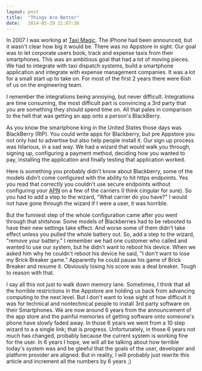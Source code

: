 ```yaml
---
layout: post
title:  "Things Are Better"
date:   2014-05-29 11:07:38
---
```


In 2007 I was working at [Taxi Magic](http://taximagic.com). The iPhone had been announced, but it wasn't clear how big it would be. There was no Appstore in sight. Our goal was to let corporate users book, track and expense taxis from their smartphones. This was an ambitious goal that had a lot of moving pieces. We had to integrate with taxi dispatch systems, build a smartphone application and integrate with expense management companies. It was a lot for a small start up to take on. For most of the first 2 years there were 6ish of us on the engineering team.

I remember the integrations being annoying, but never difficult. Integrations are time consuming, the most difficult part is convincing a 3rd party that you are something they should spend time on. All that pales in comparison to the hell that was getting an app onto a person's BlackBerry.

As you know the smartphone king in the United States those days was BlackBerry (RIP). You could write apps for Blackberry, but pre Appstore you not only had to advertise but also help people install it. Our sign up process was hilarious, in a sad way. We had a wizard that would walk you through, signing up, configuring a payment method, deciding how you wanted to pay, installing the application and finally testing that application worked.

Here is something you probably didn't know about Blackberry, some of the models didn't come configured with the ability to hit https endpoints. Yes you read that correctly you couldn't use secure endpoints without configuring your [APN](http://en.wikipedia.org/wiki/Access_Point_Name) on a few of the carriers (I think cingular for sure). So you had to add a step to the wizard, "What carrier do you have?" I would not have gone through the wizard if I were a user, it was horrible.

But the funniest step of the whole configuration came after you went through that shitshow. Some models of Blackberries had to be rebooted to have their new settings take effect. And worse some of them didn't take effect unless you pulled the whole battery out. So, add a step to the wizard, "remove your battery." I remember we had one customer who called and wanted to use our system, but he didn't want to reboot his device. When we asked him why he couldn't reboot his device he said, "I don't want to lose my Brick Breaker game." Apparently he could pause his game of Brick Breaker and resume it. Obviously losing his score was a deal breaker. Tough to reason with that.

I say all this not just to walk down memory lane. Sometimes, I think that all the horrible restrictions in the Appstore are holding us back from advancing computing to the next level. But I don't want to lose sight of how difficult it was for technical and nontechnical people to install 3rd party software on their Smartphones. We are now around 6 years from the announcement of the app store and the painful memories of getting software onto someone's phone have slowly faded away. In those 6 years we went from a 10 step wizard to a a single link; that is progress. Unfortunately, in those 6 years not much has changed, probably because the current system is working fine for the user. In 6 years I hope, we will all be talking about how terrible today's system was and be gleeful that the goals of the user, developer and platform provider are aligned. But in reality, I will probably just rewrite this article and increment all the numbers by 6 years ;)